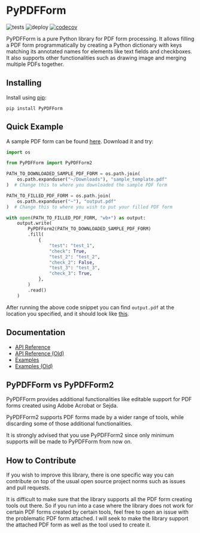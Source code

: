 # PyPDFForm

![tests](https://github.com/chinapandaman/PyPDFForm/actions/workflows/python-package.yml/badge.svg)
![deploy](https://github.com/chinapandaman/PyPDFForm/actions/workflows/python-publish.yml/badge.svg)
[![codecov](https://codecov.io/gh/chinapandaman/PyPDFForm/branch/master/graph/badge.svg?token=CSRLN14IFE)](https://codecov.io/gh/chinapandaman/PyPDFForm)

PyPDFForm is a pure Python library for PDF form processing. 
It allows filling a PDF form programmatically by creating 
a Python dictionary with keys matching its annotated names 
for elements like text fields and checkboxes. It also supports other functionalities such as 
drawing image and merging multiple PDFs together.

## Installing

Install using [pip](https://pip.pypa.io/en/stable/quickstart/):

```shell script
pip install PyPDFForm
```

## Quick Example

A sample PDF form can be found [here](https://github.com/chinapandaman/PyPDFForm/blob/master/pdf_samples/v2/sample_template.pdf). Download it and try:

```python
import os

from PyPDFForm import PyPDFForm2

PATH_TO_DOWNLOADED_SAMPLE_PDF_FORM = os.path.join(
    os.path.expanduser("~/Downloads"), "sample_template.pdf"
)  # Change this to where you downloaded the sample PDF form

PATH_TO_FILLED_PDF_FORM = os.path.join(
    os.path.expanduser("~"), "output.pdf"
)  # Change this to where you wish to put your filled PDF form

with open(PATH_TO_FILLED_PDF_FORM, "wb+") as output:
    output.write(
        PyPDFForm2(PATH_TO_DOWNLOADED_SAMPLE_PDF_FORM)
        .fill(
            {
                "test": "test_1",
                "check": True,
                "test_2": "test_2",
                "check_2": False,
                "test_3": "test_3",
                "check_3": True,
            },
        )
        .read()
    )
```

After running the above code snippet you can find `output.pdf` at the location you specified, 
and it should look like [this](https://github.com/chinapandaman/PyPDFForm/blob/master/pdf_samples/v2/sample_filled.pdf).

## Documentation

* [API Reference](https://github.com/chinapandaman/PyPDFForm/blob/master/docs/v2/api_reference.md)
* [API Reference (Old)](https://github.com/chinapandaman/PyPDFForm/blob/master/docs/api_reference.md)
* [Examples](https://github.com/chinapandaman/PyPDFForm/blob/master/docs/v2/examples.md)
* [Examples (Old)](https://github.com/chinapandaman/PyPDFForm/blob/master/docs/examples.md)

## PyPDFForm vs PyPDFForm2

PyPDFForm provides additional functionalities like editable support for PDF forms created 
using Adobe Acrobat or Sejda.

PyPDFForm2 supports PDF forms made by a wider range of tools, while discarding some of those additional 
functionalities.

It is strongly advised that you use PyPDFForm2 since only minimum supports will be made to PyPDFForm 
from now on.

## How to Contribute

If you wish to improve this library, there is one specific way you can contribute 
on top of the usual open source project norms such as issues and pull requests.

It is difficult to make sure that the library supports all the PDF form creating tools out 
there. So if you run into a case where the library does not work for certain PDF forms created by 
certain tools, feel free to open an issue with the problematic PDF form attached. I will seek 
to make the library support the attached PDF form as well as the tool used to create it.
